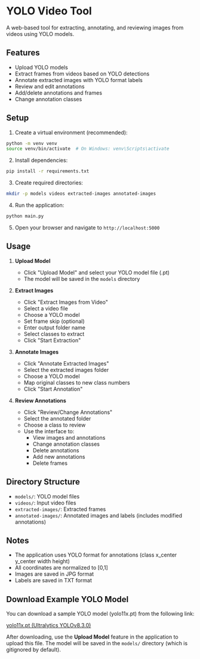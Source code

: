 # YOLO Video Tool

A web-based tool for extracting, annotating, and reviewing images from videos using YOLO models.

## Features

- Upload YOLO models
- Extract frames from videos based on YOLO detections
- Annotate extracted images with YOLO format labels
- Review and edit annotations
- Add/delete annotations and frames
- Change annotation classes

## Setup

1. Create a virtual environment (recommended):
```bash
python -m venv venv
source venv/bin/activate  # On Windows: venv\Scripts\activate
```

2. Install dependencies:
```bash
pip install -r requirements.txt
```

3. Create required directories:
```bash
mkdir -p models videos extracted-images annotated-images
```

4. Run the application:
```bash
python main.py
```

5. Open your browser and navigate to `http://localhost:5000`

## Usage

1. **Upload Model**
   - Click "Upload Model" and select your YOLO model file (.pt)
   - The model will be saved in the `models` directory

2. **Extract Images**
   - Click "Extract Images from Video"
   - Select a video file
   - Choose a YOLO model
   - Set frame skip (optional)
   - Enter output folder name
   - Select classes to extract
   - Click "Start Extraction"

3. **Annotate Images**
   - Click "Annotate Extracted Images"
   - Select the extracted images folder
   - Choose a YOLO model
   - Map original classes to new class numbers
   - Click "Start Annotation"

4. **Review Annotations**
   - Click "Review/Change Annotations"
   - Select the annotated folder
   - Choose a class to review
   - Use the interface to:
     - View images and annotations
     - Change annotation classes
     - Delete annotations
     - Add new annotations
     - Delete frames

## Directory Structure

- `models/`: YOLO model files
- `videos/`: Input video files
- `extracted-images/`: Extracted frames
- `annotated-images/`: Annotated images and labels (includes modified annotations)

## Notes

- The application uses YOLO format for annotations (class x_center y_center width height)
- All coordinates are normalized to [0,1]
- Images are saved in JPG format
- Labels are saved in TXT format

## Download Example YOLO Model

You can download a sample YOLO model (yolo11x.pt) from the following link:

[yolo11x.pt (Ultralytics YOLOv8.3.0)](https://github.com/ultralytics/assets/releases/download/v8.3.0/yolo11x.pt)

After downloading, use the **Upload Model** feature in the application to upload this file. The model will be saved in the `models/` directory (which is gitignored by default).
